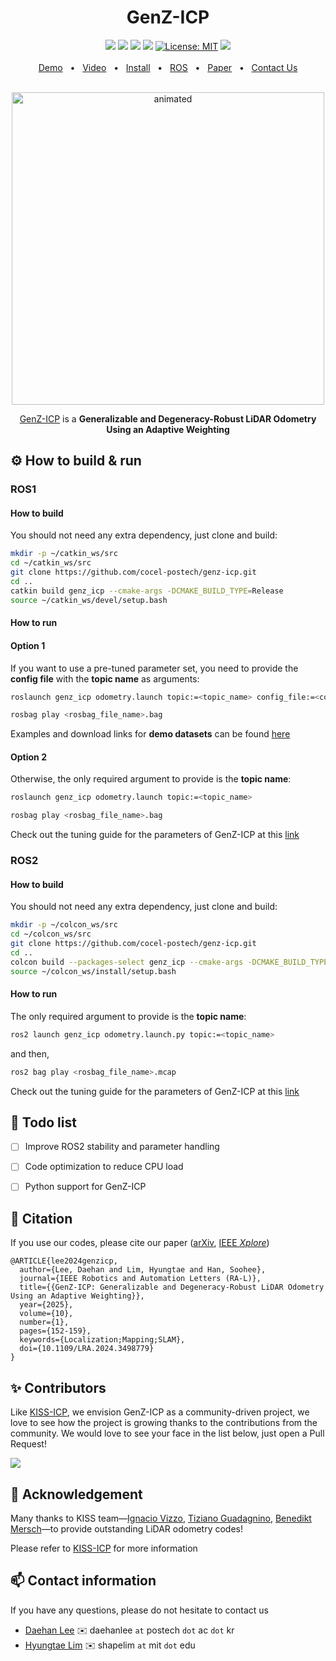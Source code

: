 <div align="center">
    <h1>GenZ-ICP</h1>
    <a href="https://github.com/cocel-postech/genz-icp/tree/master/cpp/genz_icp"><img src="https://img.shields.io/badge/-C++-blue?logo=cplusplus" /></a>
    <a href="https://github.com/cocel-postech/genz-icp/tree/master/ros"><img src="https://img.shields.io/badge/ROS1-Noetic-blue" /></a>
    <a href="https://github.com/cocel-postech/genz-icp/tree/master/ros"><img src="https://img.shields.io/badge/ROS2-Humble-blue" /></a>
    <a href=""><img src="https://img.shields.io/badge/Linux-FCC624?logo=linux&logoColor=black" /></a>
    <a href="https://github.com/cocel-postech/genz-icp/blob/master/LICENSE"><img src="https://img.shields.io/badge/License-MIT-green.svg" alt="License: MIT" /></a>
    <a href="https://ieeexplore.ieee.org/document/10753079"><img src="https://img.shields.io/badge/DOI-10.1109/LRA.2024.3498779-004088.svg"/>
    <br />
    <br />
    <a href="https://www.youtube.com/watch?v=EyTJbdC_AA4">Demo</a>
    <span>&nbsp;&nbsp;•&nbsp;&nbsp;</span>
    <a href="https://www.youtube.com/watch?v=CU6aAiTIO6Y">Video</a>
    <span>&nbsp;&nbsp;•&nbsp;&nbsp;</span>
    <a href="https://github.com/cocel-postech/genz-icp/blob/master/README.md">Install</a>
    <span>&nbsp;&nbsp;•&nbsp;&nbsp;</span>
    <a href="https://github.com/cocel-postech/genz-icp/tree/master/ros">ROS</a>
    <span>&nbsp;&nbsp;•&nbsp;&nbsp;</span>
    <a href="https://arxiv.org/abs/2411.06766">Paper</a>
    <span>&nbsp;&nbsp;•&nbsp;&nbsp;</span>
    <a href="https://github.com/cocel-postech/genz-icp/issues">Contact Us</a>
  <br />
  <br />
  <p align="center"><img src=pictures/GenZ-ICP.gif alt="animated" width="500" /></p>

  [GenZ-ICP][arXivlink] is a **Generalizable and Degeneracy-Robust LiDAR Odometry Using an Adaptive Weighting**
</div>

[arXivlink]: https://arxiv.org/abs/2411.06766

## :gear: How to build & run

### ROS1

#### How to build

You should not need any extra dependency, just clone and build:
    
```sh
mkdir -p ~/catkin_ws/src
cd ~/catkin_ws/src
git clone https://github.com/cocel-postech/genz-icp.git
cd ..
catkin build genz_icp --cmake-args -DCMAKE_BUILD_TYPE=Release
source ~/catkin_ws/devel/setup.bash
```

#### How to run

#### Option 1

If you want to use a pre-tuned parameter set, you need to provide the **config file** with the **topic name** as arguments:

```sh
roslaunch genz_icp odometry.launch topic:=<topic_name> config_file:=<config_file_name>.yaml
```
```sh
rosbag play <rosbag_file_name>.bag
```

Examples and download links for **demo datasets** can be found [here][ros_readme_link]

[ros_readme_link]: https://github.com/cocel-postech/genz-icp/blob/master/ros/README.md

#### Option 2

Otherwise, the only required argument to provide is the **topic name**:

```sh
roslaunch genz_icp odometry.launch topic:=<topic_name>
```
```sh
rosbag play <rosbag_file_name>.bag
```

Check out the tuning guide for the parameters of GenZ-ICP at this [link][tuning_guide_link]

[tuning_guide_link]: https://github.com/cocel-postech/genz-icp/blob/master/ros/config/parameter_tuning_guide.md

### ROS2

#### How to build

You should not need any extra dependency, just clone and build:
    
```sh
mkdir -p ~/colcon_ws/src
cd ~/colcon_ws/src
git clone https://github.com/cocel-postech/genz-icp.git
cd ..
colcon build --packages-select genz_icp --cmake-args -DCMAKE_BUILD_TYPE=Release --symlink-install
source ~/colcon_ws/install/setup.bash
```

#### How to run

The only required argument to provide is the **topic name**:

```sh
ros2 launch genz_icp odometry.launch.py topic:=<topic_name>
```

and then,

```sh
ros2 bag play <rosbag_file_name>.mcap
```

Check out the tuning guide for the parameters of GenZ-ICP at this [link][tuning_guide_link]

## :pushpin: Todo list
- [ ] Improve ROS2 stability and parameter handling
- [ ] Code optimization to reduce CPU load
- [ ] Python support for GenZ-ICP


## :pencil: Citation

If you use our codes, please cite our paper ([arXiv][arXivLink], [IEEE *Xplore*][genzicpIEEElink])
```
@ARTICLE{lee2024genzicp,
  author={Lee, Daehan and Lim, Hyungtae and Han, Soohee},
  journal={IEEE Robotics and Automation Letters (RA-L)}, 
  title={{GenZ-ICP: Generalizable and Degeneracy-Robust LiDAR Odometry Using an Adaptive Weighting}}, 
  year={2025},
  volume={10},
  number={1},
  pages={152-159},
  keywords={Localization;Mapping;SLAM},
  doi={10.1109/LRA.2024.3498779}
}
```

[genzicpIEEElink]: https://ieeexplore.ieee.org/document/10753079

## :sparkles: Contributors

Like [KISS-ICP](https://github.com/PRBonn/kiss-icp),
we envision GenZ-ICP as a community-driven project, we love to see how the project is growing thanks to the contributions from the community. We would love to see your face in the list below, just open a Pull Request!

<a href="https://github.com/cocel-postech/genz-icp/graphs/contributors">
  <img src="https://contrib.rocks/image?repo=cocel-postech/genz-icp" />
</a>

## :pray: Acknowledgement

Many thanks to KISS team—[Ignacio Vizzo][nacholink], [Tiziano Guadagnino][guadagninolink], [Benedikt Mersch][merschlink]—to provide outstanding LiDAR odometry codes!

Please refer to [KISS-ICP][kissicplink] for more information

[nacholink]: https://github.com/nachovizzo
[guadagninolink]: https://github.com/tizianoGuadagnino
[merschlink]: https://github.com/benemer
[kissicplink]: https://github.com/PRBonn/kiss-icp

## :mailbox: Contact information

If you have any questions, please do not hesitate to contact us
* [Daehan Lee][dhlink] :envelope: daehanlee `at` postech `dot` ac `dot` kr
* [Hyungtae Lim][htlink] :envelope: shapelim `at` mit `dot` edu

[dhlink]: https://github.com/Daehan2Lee
[htlink]: https://github.com/LimHyungTae

